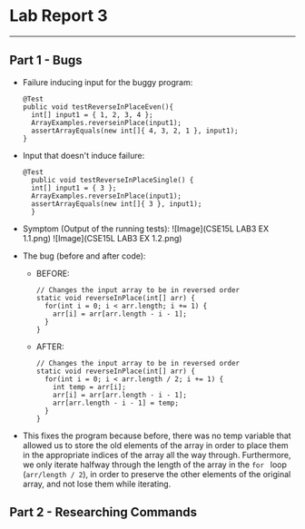 # Lab Report 3
---
## Part 1 - Bugs

- Failure inducing input for the buggy program:
  ```
  @Test
  public void testReverseInPlaceEven(){
    int[] input1 = { 1, 2, 3, 4 };
    ArrayExamples.reverseinPlace(input1);
    assertArrayEquals(new int[]{ 4, 3, 2, 1 }, input1);
  }
  ```

- Input that doesn't induce failure:
  ```
  @Test 
	public void testReverseInPlaceSingle() {
    int[] input1 = { 3 };
    ArrayExamples.reverseInPlace(input1);
    assertArrayEquals(new int[]{ 3 }, input1);
	}
  ```

- Symptom (Output of the running tests):
  ![Image](CSE15L LAB3 EX 1.1.png)
  ![Image](CSE15L LAB3 EX 1.2.png)

- The bug (before and after code):
  - BEFORE:
    ```
    // Changes the input array to be in reversed order
    static void reverseInPlace(int[] arr) {
      for(int i = 0; i < arr.length; i += 1) {
        arr[i] = arr[arr.length - i - 1];
      }
    }
    ```
 
  - AFTER:
    ```
    // Changes the input array to be in reversed order
    static void reverseInPlace(int[] arr) {
      for(int i = 0; i < arr.length / 2; i += 1) {
        int temp = arr[i];
        arr[i] = arr[arr.length - i - 1];
        arr[arr.length - i - 1] = temp;
      }
    }
    ```

- This fixes the program because before, there was no temp variable that allowed us to store the old elements of the array in order to
  place them in the appropriate indices of the array all the way through. Furthermore, we only iterate halfway through the length of the array
  in the `for ` loop (`arr/length / 2`), in order to preserve the other elements of the original array, and not lose them while iterating.

## Part 2 - Researching Commands
